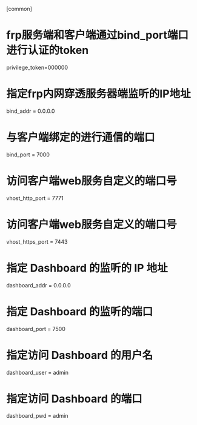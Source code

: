 [common]

# frp服务端和客户端通过bind_port端口进行认证的token 
privilege_token=000000

# 指定frp内网穿透服务器端监听的IP地址 
bind_addr = 0.0.0.0

# 与客户端绑定的进行通信的端口 
bind_port = 7000

# 访问客户端web服务自定义的端口号 
vhost_http_port = 7771

# 访问客户端web服务自定义的端口号 
vhost_https_port = 7443

# 指定 Dashboard 的监听的 IP 地址
dashboard_addr = 0.0.0.0

# 指定 Dashboard 的监听的端口
dashboard_port = 7500

# 指定访问 Dashboard 的用户名
dashboard_user = admin

# 指定访问 Dashboard 的端口
dashboard_pwd = admin